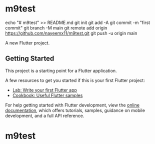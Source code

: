 # m9test

echo "# m9test" >> README.md
git init
git add -A
git commit -m "first commit"
git branch -M main
git remote add origin https://github.com/nayeemx11/m9test.git
git push -u origin main

A new Flutter project.

## Getting Started

This project is a starting point for a Flutter application.

A few resources to get you started if this is your first Flutter project:

- [Lab: Write your first Flutter app](https://docs.flutter.dev/get-started/codelab)
- [Cookbook: Useful Flutter samples](https://docs.flutter.dev/cookbook)

For help getting started with Flutter development, view the
[online documentation](https://docs.flutter.dev/), which offers tutorials,
samples, guidance on mobile development, and a full API reference.
# m9test
